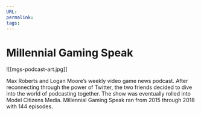 ```yaml
---
URL: 
permalink: 
tags:
---
```

# Millennial Gaming Speak

![[mgs-podcast-art.jpg]]

Max Roberts and Logan Moore’s weekly video game news podcast. After reconnecting through the power of Twitter, the two friends decided to dive into the world of podcasting together. The show was eventually rolled into Model Citizens Media. Millennial Gaming Speak ran from 2015 through 2018 with 144 episodes.